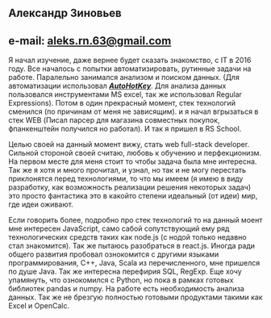 ## Александр Зиновьев

## e-mail: aleks.rn.63@gmail.com

Я начал изучение, даже вернее будет сказать знакомство, с IT в 2016 году. Все началось с попытки автоматизировать, рутинные задачи на работе. Паралельно занимался анализом и поиском данных. (Для автоматизации использовал ***[AutoHotKey](https://www.autohotkey.com/ "Сайт инструмента")***. Для анализа данных пользовался инструментами MS excel, так же использовал Regular Expressions). Потом в один прекрасный момент, стек технологий сменился (по причинам от меня не зависящим). и я начал вгрызаться в стек WEB (Писал парсер для магазина совместных покупок, фпанкенштейн получился но работал). И так я пришел в RS School. 

Целью своей на данный момент вижу, стать web full-stack developer. Сильной стороной своей считаю, любовь к обучению и перфекционизм. На первом месте для меня стоит то чтобы задача была мне интересна. Так же я хотя и много прочитал, и узнал, но так и не могу перестать приклонятся перед технологиями, то что мы имеем (я имею  в виду разработку, как возможность реализации решения некоторых задач) это просто фантастика это в какойто степени идеальный (от идеи) мир, где идеи оживают.

Если говорить более, подробно про стек технологий то на данный моент мне интересен JavaScript, само сабой сопутствующий ему ряд технологических средств таких как node.js (с нодой только недавно стал знакомится). Так же пытаюсь разобраться в react.js. Иногда ради общего развития пробовал ознокомится с другими языками программирования, C++, Java, Scala из перечисленного, мне пришелся по душе Java. Так же интересна перефирия SQL, RegExp. Еще хочу упамянуть, что ознокомился с Python, но пока в рамках готовых библиотек pandas и numpy. На работе есть необходимость анализа данных. Так же не брезгую полностью готовыми продуктами такими как Excel и OpenCalc. 